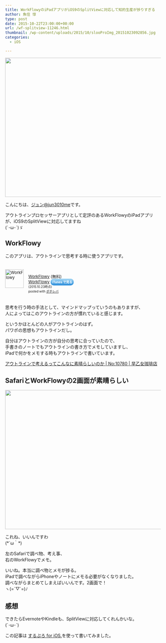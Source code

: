 ```yaml
---
title: WorkFlowyのiPadアプリがiOS9のSplitViewに対応して知的生産が捗りすぎる
author: 魚住 惇
type: post
date: 2015-10-22T23:00:00+00:00
url: /wf-splitview-11246.html
thumbnail: /wp-content/uploads/2015/10/slooProImg_20151023092856.jpg
categories:
  - iOS

---
```

<img decoding="async" loading="lazy" alt="" src="/wp-content/uploads/2015/10/slooProImg_20151023092852.jpg" width="600" height="450" class="slooProImg" />  
<!--more-->

こんにちは、[ジュン@jun3010me][1]です。

アウトラインプロセッサーアプリとして定評のあるWorkFlowyのiPadアプリが、iOS9のSplitViewに対応してますね  
(\`･ω･´)ゞ

## WorkFlowy

このアプリは、アウトラインで思考する時に使うアプリです。

<div class="pochireba" style="text-align:left;font-size:small;padding:20px 0;/zoom: 1;overflow: hidden;">
  <a href="https://itunes.apple.com/jp/app/workflowy/id551139514?mt=8&#038;uo=4&#038;at=11l7ge" target="_blank" ><img decoding="async" loading="lazy" src="http://is4.mzstatic.com/image/thumb/Purple6/v4/3b/19/75/3b197528-26b1-d397-6624-58025e064b22/AppIcon57x57.png/0x0ss-85.jpg" alt="WorkFlowy" width="60" height="60" style="float:left;margin:0 15px 0 0;width:60px;height:60px;" class="pochi_img" /></a></p> 
  
  <div class="pochi_info" style="text-align:left;/zoom: 1;overflow: hidden;">
    <div class="pochi_name">
      <a href="https://itunes.apple.com/jp/app/workflowy/id551139514?mt=8&#038;uo=4&#038;at=11l7ge" target="_blank" >WorkFlowy</a>&nbsp;(無料)
    </div>
    <div class="pochi_seller">
      <a href="https://itunes.apple.com/jp/developer/workflowy/id551139517?uo=4&#038;at=11l7ge" target="_blank" >WorkFlowy</a>&nbsp;<a href="https://itunes.apple.com/jp/app/workflowy/id551139514?mt=8&#038;uo=4&#038;at=11l7ge" target="_blank" style="width:100px;color:#ffffff;background:#298CDA;font-size:10px;font-weight:bold;text-align:center;display:inline;text-decoration:none;border:0px;padding:5px;border-radius:10px;background:-moz-linear-gradient(rgba(85,182,237,0.5), rgba(41,140,218,1));background:-webkit-gradient(linear, 100% 0%, 100% 100%, from(rgba(85,182,237,0.5)), to(rgba(41,140,218,1)));white-space: nowrap;">iTunes で見る</a>
    </div>
    <div class="pochi_time" style="font-size:x-small;display:inline;">
      (2015.10.23時点)
    </div>
    <div class="pochi_post" style="font-size:x-small;">
      posted with <a href="http://pochireba.com" rel="nofollow" target="_blank">ポチレバ</a>
    </div>
  </div>
  <div class="booklink-footer" style="clear: left">
  </div>
</div>

思考を行う時の手法として、マインドマップっていうのもありますが、  
人によってはこのアウトラインの方が慣れていると感じます。

というかほとんどの人がアウトラインのはず。  
パワポの思想もアウトラインだし。

自分はアウトラインの方が自分の思考に合っていたので、  
手書きのノートでもアウトラインの書き方でメモしていますし、  
iPadで何かをメモする時もアウトラインで書いています。

<a href="http://192.168.11.200:8000/think-with-outline-10780.html" target="_blank">アウトラインで考えるってこんなに素晴らしいのか | No:10780 | 早乙女珈琲店</a>

## SafariとWorkFlowyの2画面が素晴らしい

<img decoding="async" loading="lazy" alt="" src="/wp-content/uploads/2015/10/slooProImg_20151023092852.jpg" width="600" height="450" class="slooProImg" /> 

これね、いいんですわ  
(\*´ω｀\*)

左のSafariで調べ物、考え事、  
右のWorkFlowyでメモ。

いいね。本当に調べ物とメモが捗る。  
iPadで調べながらiPhoneやノートにメモる必要がなくなりました。  
調べながらまとめてしまえばいいんです。2画面で！  
ヽ(=´▽\`=)ﾉ

## 感想

できたらEvernoteやKindleも、SplitViewに対応してくれんかいな。  
(´･ω･\`)

この記事は <a href="https://itunes.apple.com/jp/app/surupuro-for-ios-buroguedita/id436676299?mt=8&#038;uo=4&#038;at=11l7gE" target="_blank">するぷろ for iOS.</a>を使って書いてみました。

 [1]: https://twitter.com/jun3010me